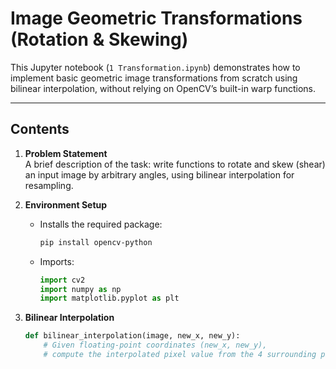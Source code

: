 # Image Geometric Transformations (Rotation & Skewing)

This Jupyter notebook (`1 Transformation.ipynb`) demonstrates how to implement basic geometric image transformations from scratch using bilinear interpolation, without relying on OpenCV’s built-in warp functions.

---

## Contents

1. **Problem Statement**  
   A brief description of the task: write functions to rotate and skew (shear) an input image by arbitrary angles, using bilinear interpolation for resampling.

2. **Environment Setup**  
   - Installs the required package:
     ```bash
     pip install opencv-python
     ```
   - Imports:
     ```python
     import cv2
     import numpy as np
     import matplotlib.pyplot as plt
     ```

3. **Bilinear Interpolation**  
   ```python
   def bilinear_interpolation(image, new_x, new_y):
       # Given floating‐point coordinates (new_x, new_y),
       # compute the interpolated pixel value from the 4 surrounding pixels.
